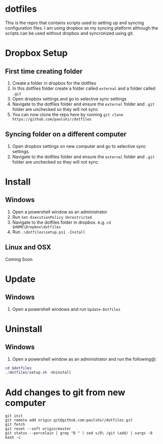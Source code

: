 dotfiles
========

This is the repro that contains scripts used to setting up and syncing configuration files. I am using dropbox as my syncing platform although the scripts can be used without dropbox and syncronized using git.

# Dropbox Setup #
## First time creating folder ##
1. Create a folder in dropbox for the dotfiles
2. In this dotfiles folder create a folder called `external` and a folder called `.git`
3. Open dropbox settings and go to selective sync settings
4. Navigate to the dotfiles folder and ensure the `external` folder and `.git` folder are unchecked so they will not sync
5. You can now clone the repo here by running `git clone https://github.com/paulshir/dotfiles`

## Syncing folder on a different computer ##
1. Open dropbox settings on new computer and go to selective sync settings.
2. Navigate to the dotfiles folder and ensure the `external` folder and `.git` folder are unchecked so they will not sync

# Install #
## Windows ##
1. Open a powershell window as an administrator
2. Run `Set-ExecutionPolicy Unrestricted`
3. Navigate to the dotfiles folder in dropbox. e.g. `cd $HOME\Dropbox\dotfiles`
4. Run `.\dotfiles\setup.ps1 -Install`

## Linux and OSX ##
Coming Soon

# Update #
## Windows ##
1. Open a powershell windows and run `Update-Dotfiles`

# Uninstall #
## Windows ##
1. Open a powershell window as an administrator and run the following@:

```powershell
cd $dotfiles
./dotfiles/setup.sh -Uninstall
```

# Add changes to git from new computer #
```shell
git init
git remote add origin git@github.com:paulshir/dotfiles.git
git fetch
git reset --soft origin/master
git status --porcelain | grep "D " | sed s/D\ /git \add/ | xargs -0 bash -c
```
